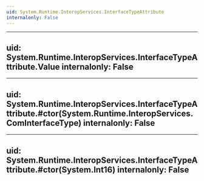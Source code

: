```yaml
---
uid: System.Runtime.InteropServices.InterfaceTypeAttribute
internalonly: False
---
```


---
uid: System.Runtime.InteropServices.InterfaceTypeAttribute.Value
internalonly: False
---

---
uid: System.Runtime.InteropServices.InterfaceTypeAttribute.#ctor(System.Runtime.InteropServices.ComInterfaceType)
internalonly: False
---

---
uid: System.Runtime.InteropServices.InterfaceTypeAttribute.#ctor(System.Int16)
internalonly: False
---
